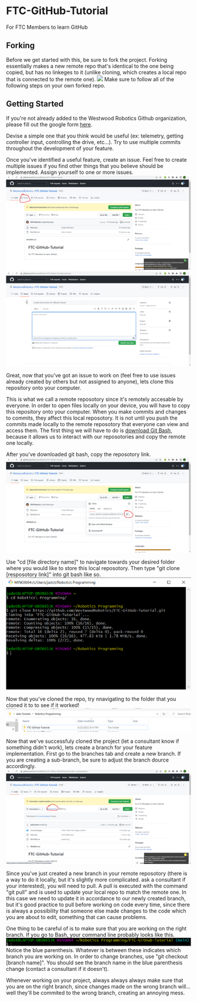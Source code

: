 # FTC-GitHub-Tutorial
For FTC Members to learn GitHub

## Forking
Before we get started with this, be sure to fork the project. Forking essentially makes a new remote repo that's identical to the one being copied, but has no linkeges to it (unlike cloning, which creates a local repo that is connected to the remote one).
![](Tutorial_Images/Screenshot2022-06-26103352)
Make sure to follow all of the following steps on your own forked repo.

## Getting Started
If you're not already added to the Westwood Robotics Github organization, please fill out the google form [here](https://docs.google.com/forms/d/e/1FAIpQLSem02o6UWvw7SDrx79-wWmDvUgLiNIrVyI_i_1ZKi8lNNkPrA/).

Devise a simple one that you think would be useful (ex: telemetry, getting controller input, controlling the drive, etc...). Try to use multiple commits throughout the development of your feature.

Once you've identified a useful feature, create an issue. Feel free to create multiple issues if you find other things that you believe should be implemented. Assign yourself to one or more issues. 
![](Tutorial_Images/DELETEME13.png)
![](Tutorial_Images/Screenshot2022-06-25195619.png)

Great, now that you've got an issue to work on (feel free to use issues already created by others but not assigned to anyone), lets clone this repository onto your computer.

This is what we call a remote reposotory since it's remotely accesable by everyone. In order to open files locally on your device, you will have to copy this repository onto your computer. When you make commits and changes to commits, they affect this local reposotory. It is not until you push the commits made locally to the remote reposotory that everyone can view and access them.
The first thing we will have to do is [download Git Bash](https://git-scm.com/downloads), because it allows us to interact with our reposotories and copy the remote one locally. 

After you've downloaded git bash, copy the reposotory link.
![](Tutorial_Images/Screenshot2022-06-25195335.png)

Use "cd [file directory name]" to navigate towards your desired folder where you would like to store this local reposotory.
Then type "git clone [resposotory link]" into git bash like so.
![](Tutorial_Images/Screenshot2022-06-25201117.png)

Now that you've cloned the repo, try nnavigating to the folder that you cloned it to to see if it worked!
![](Tutorial_Images/Screenshot2022-06-25201846.png)

Now that we've successfuly cloned the project (let a consultant know if something didn't work), lets create a branch for your feature implementation.
First go to the branches tab and create a new branch. If you are creating a sub-branch, be sure to adjust the branch dource accordingly.
![](Tutorial_Images/Screenshot2022-06-25210246.png)

Since you've just created a new branch in your remote reposotory (there is a way to do it locally, but it's slightly more complicated. ask a consultant if your interested), you will need to pull.
A pull is executed with the command "git pull" and is used to update your local repo to match the remote one. In this case we need to update it in accordance to our newly created branch, but it's good practice to pull before working on code every time, since there is always a possibility that someone else made changes to the code which you are about to edit, something that can cause problems. 

One thing to be careful of is to make sure that you are working on the right branch. If you go to Bash, your command line probably looks like this.
![](Tutorial_Images/Screenshot2022-06-25211004.png)
Notice the blue parenthesis. Whatever is between these indicates which branch you are working on. 
In order to change branches, use "git checkout [branch name]".
You should see the branch name in the blue parenthesis change (contact a consultant if it doesn't).

Whenever working on your project, always always always make sure that you are on the right branch, since changes made on the wrong branch will... well they'll be commited to the wrong branch, creating an annoying mess.




